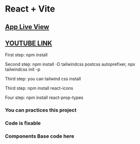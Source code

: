 # React + Vite

<h2><a href="https://developer-app-1.vercel.app/">App Live View</a></h2>
<h2>
<a href="https://www.youtube.com/@lifeonthecode">YOUTUBE LINK</a></h2>

<p>First step: npm install</p>
<p>Second step: npm install -D tailwindcss postcss autoprefixer, npx tailwindcss init -p </p>
<p>Third step: you can tailwind css install </p>
<p>Third step: npm install react-icons </p>
<p>Four step: npm install react-prop-types </p>
<h3>You can practices this project</h3>
<h3>Code is fixable</h3>
<h3>Components Base code here</h3>


